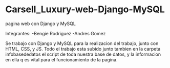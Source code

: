 # Carsell_Luxury-web-Django-MySQL
pagina web con Django y MySQL

Integrantes:
-Bengie Rodriguez
-Andres Gomez

Se trabajo con Django y MySQL para la realizacion del trabajo, junto con HTML, CSS, y JS. Todo el trabajo esta subido junto tambien en la carpeta infobasededatos el script de toda nuestra base de datos, y la informacion en ella q es vital para el funcionamiento de la pagina.
